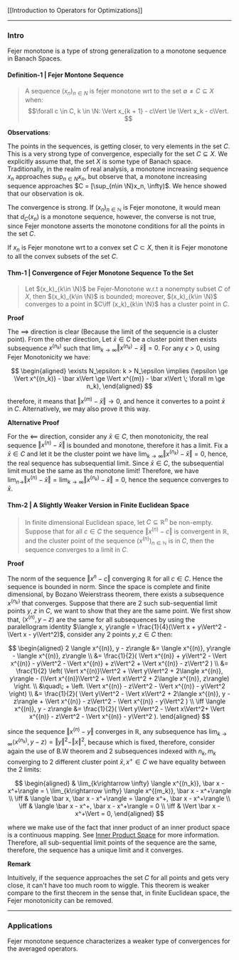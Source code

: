 [[Introduction to Operators for Optimizations]]

---
### **Intro**

Fejer monotone is a type of strong generalization to a monotone sequence in Banach Spaces. 

#### **Definition-1 | Fejer Montone Sequence**
> A sequence $(x_n)_{n\in N}$ is fejer monotone wrt to the set $\emptyset \neq C \subseteq X$ when: 
> $$\forall c \in C, k \in \N: \Vert x_{k + 1} - c\Vert \le \Vert x_k - c\Vert. $$

**Observations**: 

The points in the sequences, is getting closer, to very elements in the set $C$. This is a very strong type of convergence, especially for the set $C\subseteq X$. We explicitly assume that, the set $X$ is some type of Banach space. Traditionally, in the realm of real analysis, a monotone increasing sequence $x_n$ approaches $\sup_{n\in N}x_n$, but observe that, a monotone increasing sequence approaches $C = [\sup_{n\in \N}x_n, \infty)$. We hence showed that our observation is ok. 

The convergence is strong. If $(x_n)_{n\in \mathbb N}$ is Fejer monotone, it would mean that $d_C(x_n)$ is a monotone sequence, however, the converse is not true, since Fejer monotone asserts the monotone conditions for all the points in the set $C$. 

If $x_n$ is Fejer monotone wrt to a convex set $C\subset X$, then it is Fejer monotone to all the convex subsets of the set $C$.


#### **Thm-1 | Convergence of Fejer Monotone Sequence To the Set**

> Let $(x_k)_{k\in \N}$ be Fejer-Monotone w.r.t a nonempty subset $C$ of $X$, then $(x_k)_{k\in \N}$ is bounded; moreover, $(x_k)_{k\in \N}$ converges to a point in $C\iff (x_k)_{k\in \N}$ has a cluster point in $C$. 

**Proof**

The $\implies$ direction is clear (Because the limit of the sequencie is a cluster point). From the other direction, Let $\bar x \in C$ be a cluster point then exists subsequence $x^{(n_k)}$ such that $\lim_{k\rightarrow \infty} \Vert x^{(n_k)} - \bar x\Vert = 0$. For any $\epsilon > 0$, using Fejer Monotonicity we have: 

$$
\begin{aligned}
    \exists N_\epsilon: k > N_\epsilon \implies (\epsilon \ge \Vert x^{(n_k)}  - \bar x\Vert \ge \Vert x^{(m)} - \bar x\Vert \; \forall m \ge n_k), 
\end{aligned}
$$

therefore, it means that $\Vert x^{(m)} - \bar x\Vert \rightarrow 0$, and hence it convertes to a point $\bar x$ in $C$. Alternatively, we may also prove it this way. 

**Alternative Proof**

For the $\impliedby$ direction, consider any $\bar x \in C$, then monotonicity, the real sequence $\Vert x^{(n)} - \bar x\Vert$ is bounded and monotone, therefore it has a limit. Fix a $\bar x \in C$ and let it be the cluster point we have $\lim_{k\rightarrow \infty} \Vert x^{(n_k)} - \bar x\Vert = 0$, hence, the real sequence has subsequential limit. Since $\bar x \in C$, the subsequential limit must be the same as the monotone limit! Therefore, we have $\lim_{n\rightarrow } \Vert x^{(n)} - \bar x\Vert = \lim_{k\rightarrow \infty} \Vert x^{(n_k)} - \bar x\Vert = 0$, hence the sequence converges to $\bar x$. 


#### **Thm-2 | A Slightly Weaker Version in Finite Euclidean Space**
> In finite dimensional Euclidean space, let $C\subseteq \mathbb R^n$ be non-empty. Suppose that for all $c \in C$ the sequence $\Vert x^{(n)} - c\Vert$ is convergent in $\mathbb R$, and the cluster point of the sequence $(x^{(n)})_{n \in \mathbb N}$ is in $C$, then the sequence converges to a limit in $C$. 


**Proof**

The norm of the sequence $\Vert x^{n} - c\Vert$ converging $\mathbb R$ for all $c \in C$. Hence the sequence is bounded in norm. Since the space is complete and finite dimensional, by Bozano Weierstrass theorem, there exists a subsequence $x^{(n_k)}$ that converges. Suppose that there are 2 such sub-sequential limit points $y, z$ in $C$, we want to show that they are the same point. We first show that, $\langle x^{(n)}, y - z\rangle$ are the same for all subsequences by using the paralellogram identity $\langle x, y\rangle = \frac{1}{4}(\Vert x + y\Vert^2 - \Vert x - y\Vert^2)$, consider any 2 points $y, z \in C$ then: 

$$
\begin{aligned}
    2 \langle x^{(n)}, y - z\rangle &= 
    \langle x^{(n)}, y\rangle - \langle x^{(n)}, z\rangle
    \\
    &= 
    \frac{1}{2}(
        \Vert x^{(n)} + y\Vert^2
        -
        \Vert x^{(n)} - y\Vert^2
        -
        \Vert x^{(n)} + z\Vert^2
        + 
        \Vert x^{(n)} - z\Vert^2
    )
    \\
    &= 
    \frac{1}{2}
    \left(
        \Vert x^{(n)}\Vert^2 + \Vert y\Vert^2 + 2\langle x^{(n)}, y\rangle
        -
        (\Vert x^{(n)}\Vert^2 + \Vert x\Vert^2 + 2\langle  x^{(n)}, z\rangle)
    \right.
	    \\
	    &\quad\;
	    +
	\left.
	    \Vert x^{(n)} - z\Vert^2
	    - \Vert x^{(n)} - y\Vert^2 \right)
    \\
    &= \frac{1}{2}(
        \Vert y\Vert^2 - \Vert x\Vert^2 + 2\langle x^{(n)}, y - z\rangle + 
        \Vert x^{(n)} - z\Vert^2
        - \Vert x^{(n)} - y\Vert^2
    )
    \\
    \iff 
    \langle x^{(n)}, y - z\rangle &= 
    \frac{1}{2}(
        \Vert y\Vert^2 - \Vert x\Vert^2+ 
        \Vert x^{(n)} - z\Vert^2
        - \Vert x^{(n)} - y\Vert^2
    ).
\end{aligned}
$$

since the sequence $\Vert x^{(n)} - y\Vert$ converges in $\mathbb R$, any subsequence has $\lim_{k\rightarrow \infty} \langle x^{(n_k)}, y - z\rangle = \Vert y\Vert^2 - \Vert x\Vert^2$, because which is fixed, therefore, consider again the use of B.W theorem and 2 subsequences indexed with $n_k, m_k$ converging to 2 different cluster point $\bar x, x^+ \in C$ we have equality between the 2 limits: 

$$
\begin{aligned}
    & \lim_{k\rightarrow \infty} \langle x^{(n_k)}, \bar x - x^+\rangle = \
    \lim_{k\rightarrow \infty} \langle x^{(m_k)}, \bar x - x^+\rangle
    \\
    \iff & 
    \langle \bar x, \bar x - x^+\rangle = \langle x^+, \bar x - x^+\rangle 
    \\
    \iff & \langle \bar x - x^+, \bar x - x^+\rangle = 0
    \\
    \iff & \Vert \bar x - x^+\Vert = 0, 
\end{aligned}
$$

where we make use of the fact that inner product of an inner product space is a continuous mapping. See [Inner Product Space](../../MATH%20601%20Functional%20Analysis,%20Measure%20Theory/Functional%20Spaces/Inner%20Product%20Space.md) for more information. Therefore, all sub-sequential limit points of the sequence are the same, therefore, the sequence has a unique limit and it converges. 

**Remark**

Intuitively, if the sequence approaches the set $C$ for all points and gets very close, it can't have too much room to wiggle. This theorem is weaker compare to the first theorem in the sense that, in finite Euclidean space, the Fejer monotonicity can be removed. 

---
### **Applications**

Fejer monotone sequence characterizes a weaker type of convergences for the averaged operators. 


